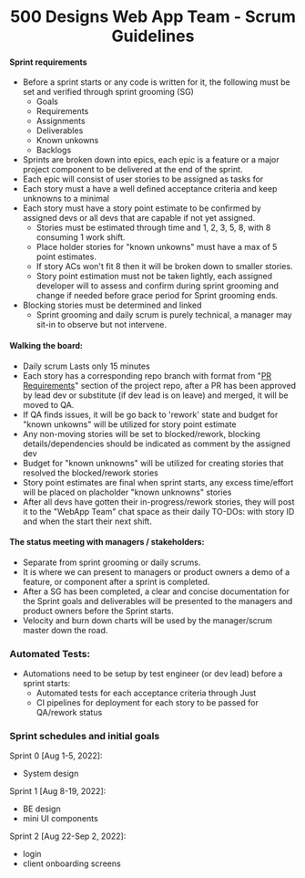 <div align="center">
  <h1>500 Designs Web App Team - Scrum Guidelines</h1>
</div>

#### Sprint requirements

-   Before a sprint starts or any code is written for it, the following must be set and verified through sprint grooming (SG)
    -   Goals
    -   Requirements
    -   Assignments
    -   Deliverables
    -   Known unkowns
    -   Backlogs
-   Sprints are broken down into epics, each epic is a feature or a major project component to be delivered at the end of the sprint.
-   Each epic will consist of user stories to be assigned as tasks for
-   Each story must a have a well defined acceptance criteria and keep unknowns to a minimal
-   Each story must have a story point estimate to be confirmed by assigned devs or all devs that are capable if not yet assigned.
    -   Stories must be estimated through time and 1, 2, 3, 5, 8, with 8 consuming 1 work shift.
    -   Place holder stories for "known unkowns" must have a max of 5 point estimates.
    -   If story ACs won't fit 8 then it will be broken down to smaller stories.
    -   Story point estimation must not be taken lightly, each assigned developer will to assess and confirm during sprint grooming and change if needed before grace period for Sprint grooming ends.
-   Blocking stories must be determined and linked
    -   Sprint grooming and daily scrum is purely technical, a manager may sit-in to observe but not intervene.

#### Walking the board:

-   Daily scrum Lasts only 15 minutes
-   Each story has a corresponding repo branch with format from "[PR Requirements](https://github.com/500-Designs/design-force-portal#repo-pr-requirements)" section of the project repo, after a PR has been approved by lead dev or substitute (if dev lead is on leave) and merged, it will be moved to QA.
-   If QA finds issues, it will be go back to 'rework' state and budget for "known unkowns" will be utilized for story point estimate
-   Any non-moving stories will be set to blocked/rework, blocking details/dependencies should be indicated as comment by the assigned dev
-   Budget for "known unknowns" will be utilized for creating stories that resolved the blocked/rework stories
-   Story point estimates are final when sprint starts, any excess time/effort will be placed on placholder "known unknowns" stories
-   After all devs have gotten their in-progress/rework stories, they will post it to the "WebApp Team" chat space as their daily TO-DOs: with story ID and when the start their next shift.

#### The status meeting with managers / stakeholders:

-   Separate from sprint grooming or daily scrums.
-   It is where we can present to managers or product owners a demo of a feature, or component after a sprint is completed.
-   After a SG has been completed, a clear and concise documentation for the Sprint goals and deliverables will be presented to the managers and product owners before the Sprint starts.
-   Velocity and burn down charts will be used by the manager/scrum master down the road.

### Automated Tests:

-   Automations need to be setup by test engineer (or dev lead) before a sprint starts:
    -   Automated tests for each acceptance criteria through Just
    -   CI pipelines for deployment for each story to be passed for QA/rework status

### Sprint schedules and initial goals

Sprint 0 [Aug 1-5, 2022]:
  - System design

Sprint 1 [Aug 8-19, 2022]:
  - BE design
  - mini UI components

Sprint 2 [Aug 22-Sep 2, 2022]:
  - login
  - client onboarding screens

